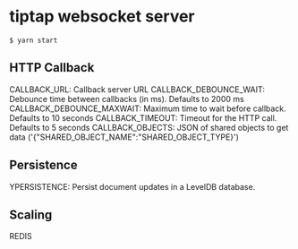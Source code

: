 # tiptap websocket server

`$ yarn start`

## HTTP Callback
CALLBACK_URL: Callback server URL
CALLBACK_DEBOUNCE_WAIT: Debounce time between callbacks (in ms). Defaults to 2000 ms
CALLBACK_DEBOUNCE_MAXWAIT: Maximum time to wait before callback. Defaults to 10 seconds
CALLBACK_TIMEOUT: Timeout for the HTTP call. Defaults to 5 seconds
CALLBACK_OBJECTS: JSON of shared objects to get data ('{"SHARED_OBJECT_NAME":"SHARED_OBJECT_TYPE}')

## Persistence
YPERSISTENCE: Persist document updates in a LevelDB database.

## Scaling
REDIS
